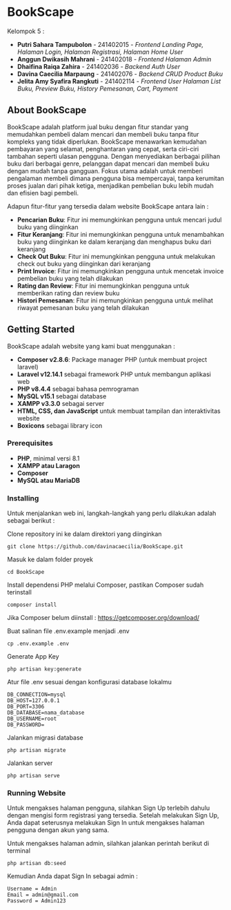 # BookScape

Kelompok 5 :
- **Putri Sahara Tampubolon** - 241402015 - *Frontend Landing Page, Halaman Login, Halaman Registrasi, Halaman Home User*
- **Anggun Dwikasih Mahrani** - 241402018 - *Frontend Halaman Admin*
- **Dhaifina Raiqa Zahira** - 241402036 - *Backend Auth User*
- **Davina Caecilia Marpaung** - 241402076 - *Backend CRUD Product Buku*
- **Jelita Amy Syafira Rangkuti** - 241402114 - *Frontend User Halaman List Buku, Preview Buku, History Pemesanan, Cart, Payment*

## About BookScape

BookScape adalah platform jual buku dengan fitur standar yang memudahkan pembeli dalam mencari dan membeli buku tanpa fitur kompleks yang tidak diperlukan. BookScape menawarkan kemudahan pembayaran yang selamat, penghantaran yang cepat, serta ciri-ciri tambahan seperti ulasan pengguna. Dengan menyediakan berbagai pilihan buku dari berbagai genre, pelanggan dapat mencari dan membeli buku dengan mudah tanpa gangguan. Fokus utama adalah untuk memberi pengalaman membeli dimana pengguna bisa mempercayai, tanpa kerumitan proses jualan dari pihak ketiga, menjadikan pembelian buku lebih mudah dan efisien bagi pembeli.

Adapun fitur-fitur yang tersedia dalam website BookScape antara lain :
- **Pencarian Buku**: Fitur ini memungkinkan pengguna untuk mencari judul buku yang diinginkan
- **Fitur Keranjang**: Fitur ini memungkinkan pengguna untuk menambahkan buku yang diinginkan ke dalam keranjang dan menghapus buku dari keranjang
- **Check Out Buku**: Fitur ini memungkinkan pengguna untuk melakukan check out buku yang diinginkan dari keranjang
- **Print Invoice**: Fitur ini memungkinkan pengguna untuk mencetak invoice pembelian buku yang telah dilakukan
- **Rating dan Review**: Fitur ini memungkinkan pengguna untuk memberikan rating dan review buku
- **Histori Pemesanan**: Fitur ini memungkinkan pengguna untuk melihat riwayat pemesanan buku yang telah dilakukan

## Getting Started

BookScape adalah website yang kami buat menggunakan :
- **Composer v2.8.6**: Package manager PHP (untuk membuat project laravel)
- **Laravel v12.14.1** sebagai framework PHP untuk membangun aplikasi web
- **PHP v8.4.4** sebagai bahasa pemrograman
- **MySQL v15.1** sebagai database
- **XAMPP v3.3.0** sebagai server
- **HTML, CSS, dan JavaScript** untuk membuat tampilan dan interaktivitas website
- **Boxicons** sebagai library icon

### Prerequisites

- **PHP**, minimal versi 8.1
- **XAMPP atau Laragon**
- **Composer**
- **MySQL atau MariaDB**

### Installing

Untuk menjalankan web ini, langkah-langkah yang perlu dilakukan adalah sebagai berikut :

Clone repository ini ke dalam direktori yang diinginkan

    git clone https://github.com/davinacaecilia/BookScape.git

Masuk ke dalam folder proyek

    cd BookScape

Install dependensi PHP melalui Composer, pastikan Composer sudah terinstall

    composer install

Jika Composer belum diinstall : https://getcomposer.org/download/

Buat salinan file .env.example menjadi .env

    cp .env.example .env

Generate App Key

    php artisan key:generate

Atur file .env sesuai dengan konfigurasi database lokalmu

    DB_CONNECTION=mysql
    DB_HOST=127.0.0.1
    DB_PORT=3306
    DB_DATABASE=nama_database
    DB_USERNAME=root
    DB_PASSWORD=

Jalankan migrasi database

    php artisan migrate

Jalankan server

    php artisan serve

### Running Website

Untuk mengakses halaman pengguna, silahkan Sign Up terlebih dahulu dengan mengisi form registrasi yang tersedia. Setelah melakukan Sign Up, Anda dapat seterusnya melakukan Sign In untuk mengakses halaman pengguna dengan akun yang sama.

Untuk mengakses halaman admin, silahkan jalankan perintah berikut di terminal

    php artisan db:seed

Kemudian Anda dapat Sign In sebagai admin :

    Username = Admin
    Email = admin@gmail.com
    Password = Admin123